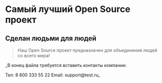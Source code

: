 # Самый лучший Open Source проект

## Сделан людьми для людей

> Наш Open Source проект предназначен для объединения людей со всего мира!

_В конец файла требуется вставить контакты компании:

Тел: 8 800 333 55 22
Email: support@test.ru_
